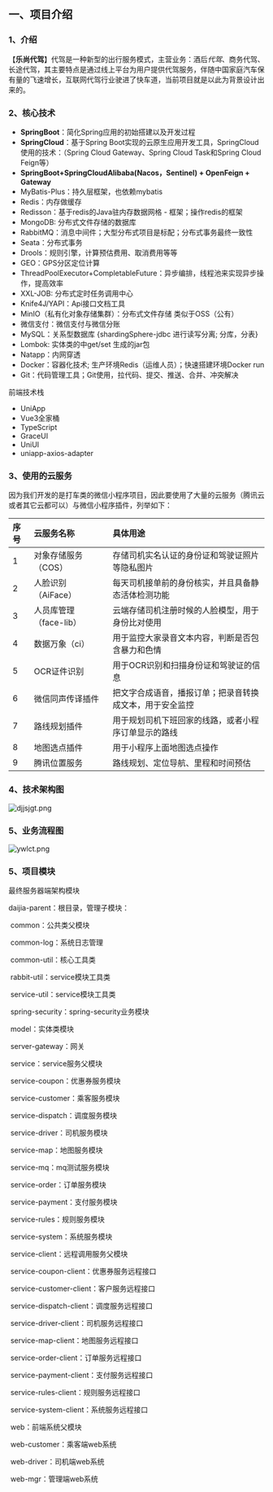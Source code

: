 ## 一、项目介绍

### 1、介绍

【**乐尚代驾**】代驾是一种新型的出行服务模式，主营业务：酒后*代驾*、商务代驾、长途代驾，其主要特点是通过线上平台为用户提供代驾服务，伴随中国家庭汽车保有量的飞速增长，互联网代驾行业驶进了快车道，当前项目就是以此为背景设计出来的。

### 2、核心技术

- **SpringBoot**：简化Spring应用的初始搭建以及开发过程
- **SpringCloud**：基于Spring Boot实现的云原生应用开发工具，SpringCloud使用的技术：（Spring Cloud Gateway、Spring Cloud Task和Spring Cloud Feign等）
- **SpringBoot+SpringCloudAlibaba(Nacos，Sentinel) + OpenFeign + Gateway**
- MyBatis-Plus：持久层框架，也依赖mybatis
- Redis：内存做缓存
- Redisson：基于redis的Java驻内存数据网格 - 框架；操作redis的框架
- MongoDB: 分布式文件存储的数据库
- RabbitMQ：消息中间件；大型分布式项目是标配；分布式事务最终一致性
- Seata：分布式事务
- Drools：规则引擎，计算预估费用、取消费用等等
- GEO：GPS分区定位计算
- ThreadPoolExecutor+CompletableFuture：异步编排，线程池来实现异步操作，提高效率
- XXL-JOB: 分布式定时任务调用中心
- Knife4J/YAPI：Api接口文档工具
- MinIO（私有化对象存储集群）：分布式文件存储 类似于OSS（公有）
- 微信支付：微信支付与微信分账
- MySQL：关系型数据库 {shardingSphere-jdbc 进行读写分离; 分库，分表}
- Lombok: 实体类的中get/set 生成的jar包
- Natapp：内网穿透
- Docker：容器化技术;  生产环境Redis（运维人员）；快速搭建环境Docker run
- Git：代码管理工具；Git使用，拉代码、提交、推送、合并、冲突解决

前端技术栈

- UniApp
- Vue3全家桶
- TypeScript
- GraceUI
- UniUI
- uniapp-axios-adapter

### 3、使用的云服务

因为我们开发的是打车类的微信小程序项目，因此要使用了大量的云服务（腾讯云或者其它云都可以）与微信小程序插件，列举如下：

| 序号 | 云服务名称             | 具体用途                                                 |
| :--- | :--------------------- | :------------------------------------------------------- |
| 1    | 对象存储服务（COS）    | 存储司机实名认证的身份证和驾驶证照片等隐私图片           |
| 2    | 人脸识别（AiFace）     | 每天司机接单前的身份核实，并且具备静态活体检测功能       |
| 3    | 人员库管理（face-lib） | 云端存储司机注册时候的人脸模型，用于身份比对使用         |
| 4    | 数据万象（ci）         | 用于监控大家录音文本内容，判断是否包含暴力和色情         |
| 5    | OCR证件识别            | 用于OCR识别和扫描身份证和驾驶证的信息                    |
| 6    | 微信同声传译插件       | 把文字合成语音，播报订单；把录音转换成文本，用于安全监控 |
| 7    | 路线规划插件           | 用于规划司机下班回家的线路，或者小程序订单显示的路线     |
| 8    | 地图选点插件           | 用于小程序上面地图选点操作                               |
| 9    | 腾讯位置服务           | 路线规划、定位导航、里程和时间预估                       |



### 4、技术架构图

![djjsjgt.png](..%2F..%2F%E6%96%87%E6%A1%A3%2Fproject%2F%E4%B9%90%E5%B0%9A%E4%BB%A3%E9%A9%BE%2F%E8%AF%BE%E4%BB%B6%2F%E8%AF%BE%E4%BB%B6%2Fassets%2Fdjjsjgt.png)


### 5、业务流程图

![ywlct.png](..%2F..%2F%E6%96%87%E6%A1%A3%2Fproject%2F%E4%B9%90%E5%B0%9A%E4%BB%A3%E9%A9%BE%2F%E8%AF%BE%E4%BB%B6%2F%E8%AF%BE%E4%BB%B6%2Fassets%2Fywlct.png)

### 5、项目模块

最终服务器端架构模块

daijia-parent：根目录，管理子模块：

​	common：公共类父模块

​		common-log：系统日志管理

​		common-util：核心工具类

​		rabbit-util：service模块工具类

​		service-util：service模块工具类

​		spring-security：spring-security业务模块

​	model：实体类模块

​	server-gateway：网关

​	service：service服务父模块

​		service-coupon：优惠券服务模块

​		service-customer：乘客服务模块

​		service-dispatch：调度服务模块

​		service-driver：司机服务模块

​		service-map：地图服务模块

​		service-mq：mq测试服务模块

​		service-order：订单服务模块

​		service-payment：支付服务模块

​		service-rules：规则服务模块

​		service-system：系统服务模块

​	service-client：远程调用服务父模块

​		service-coupon-client：优惠券服务远程接口

​		service-customer-client：客户服务远程接口

​		service-dispatch-client：调度服务远程接口

​		service-driver-client：司机服务远程接口

​		service-map-client：地图服务远程接口

​		service-order-client：订单服务远程接口

​		service-payment-client：支付服务远程接口

​		service-rules-client：规则服务远程接口

​		service-system-client：系统服务远程接口

​	web：前端系统父模块

​		web-customer：乘客端web系统

​		web-driver：司机端web系统

​		web-mgr：管理端web系统

